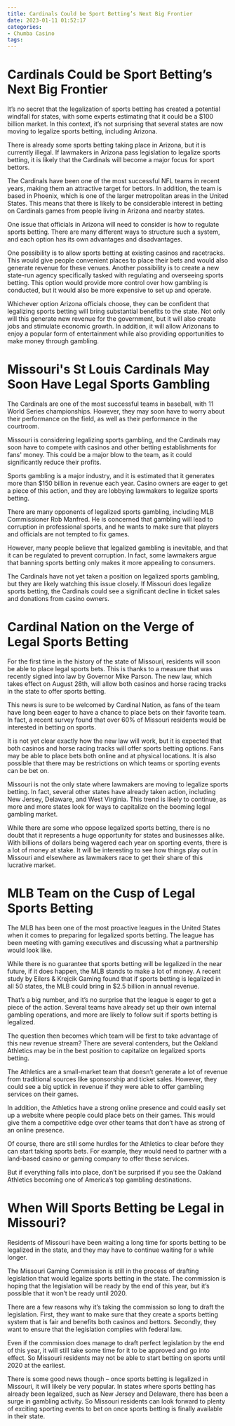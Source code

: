 ```yaml
---
title: Cardinals Could be Sport Betting’s Next Big Frontier
date: 2023-01-11 01:52:17
categories:
- Chumba Casino
tags:
---
```



#  Cardinals Could be Sport Betting’s Next Big Frontier

It’s no secret that the legalization of sports betting has created a potential windfall for states, with some experts estimating that it could be a $100 billion market. In this context, it’s not surprising that several states are now moving to legalize sports betting, including Arizona.

There is already some sports betting taking place in Arizona, but it is currently illegal. If lawmakers in Arizona pass legislation to legalize sports betting, it is likely that the Cardinals will become a major focus for sport bettors.

The Cardinals have been one of the most successful NFL teams in recent years, making them an attractive target for bettors. In addition, the team is based in Phoenix, which is one of the larger metropolitan areas in the United States. This means that there is likely to be considerable interest in betting on Cardinals games from people living in Arizona and nearby states.

One issue that officials in Arizona will need to consider is how to regulate sports betting. There are many different ways to structure such a system, and each option has its own advantages and disadvantages.

One possibility is to allow sports betting at existing casinos and racetracks. This would give people convenient places to place their bets and would also generate revenue for these venues. Another possibility is to create a new state-run agency specifically tasked with regulating and overseeing sports betting. This option would provide more control over how gambling is conducted, but it would also be more expensive to set up and operate.

Whichever option Arizona officials choose, they can be confident that legalizing sports betting will bring substantial benefits to the state. Not only will this generate new revenue for the government, but it will also create jobs and stimulate economic growth. In addition, it will allow Arizonans to enjoy a popular form of entertainment while also providing opportunities to make money through gambling.

#  Missouri's St Louis Cardinals May Soon Have Legal Sports Gambling

The Cardinals are one of the most successful teams in baseball, with 11 World Series championships. However, they may soon have to worry about their performance on the field, as well as their performance in the courtroom.

Missouri is considering legalizing sports gambling, and the Cardinals may soon have to compete with casinos and other betting establishments for fans' money. This could be a major blow to the team, as it could significantly reduce their profits.

Sports gambling is a major industry, and it is estimated that it generates more than $150 billion in revenue each year. Casino owners are eager to get a piece of this action, and they are lobbying lawmakers to legalize sports betting.

There are many opponents of legalized sports gambling, including MLB Commissioner Rob Manfred. He is concerned that gambling will lead to corruption in professional sports, and he wants to make sure that players and officials are not tempted to fix games.

However, many people believe that legalized gambling is inevitable, and that it can be regulated to prevent corruption. In fact, some lawmakers argue that banning sports betting only makes it more appealing to consumers.

The Cardinals have not yet taken a position on legalized sports gambling, but they are likely watching this issue closely. If Missouri does legalize sports betting, the Cardinals could see a significant decline in ticket sales and donations from casino owners.

#  Cardinal Nation on the Verge of Legal Sports Betting

For the first time in the history of the state of Missouri, residents will soon be able to place legal sports bets. This is thanks to a measure that was recently signed into law by Governor Mike Parson. The new law, which takes effect on August 28th, will allow both casinos and horse racing tracks in the state to offer sports betting.

This news is sure to be welcomed by Cardinal Nation, as fans of the team have long been eager to have a chance to place bets on their favorite team. In fact, a recent survey found that over 60% of Missouri residents would be interested in betting on sports.

It is not yet clear exactly how the new law will work, but it is expected that both casinos and horse racing tracks will offer sports betting options. Fans may be able to place bets both online and at physical locations. It is also possible that there may be restrictions on which teams or sporting events can be bet on.

Missouri is not the only state where lawmakers are moving to legalize sports betting. In fact, several other states have already taken action, including New Jersey, Delaware, and West Virginia. This trend is likely to continue, as more and more states look for ways to capitalize on the booming legal gambling market.

While there are some who oppose legalized sports betting, there is no doubt that it represents a huge opportunity for states and businesses alike. With billions of dollars being wagered each year on sporting events, there is a lot of money at stake. It will be interesting to see how things play out in Missouri and elsewhere as lawmakers race to get their share of this lucrative market.

#  MLB Team on the Cusp of Legal Sports Betting

The MLB has been one of the most proactive leagues in the United States when it comes to preparing for legalized sports betting. The league has been meeting with gaming executives and discussing what a partnership would look like.

While there is no guarantee that sports betting will be legalized in the near future, if it does happen, the MLB stands to make a lot of money. A recent study by Eilers & Krejcik Gaming found that if sports betting is legalized in all 50 states, the MLB could bring in $2.5 billion in annual revenue.

That’s a big number, and it’s no surprise that the league is eager to get a piece of the action. Several teams have already set up their own internal gambling operations, and more are likely to follow suit if sports betting is legalized.

The question then becomes which team will be first to take advantage of this new revenue stream? There are several contenders, but the Oakland Athletics may be in the best position to capitalize on legalized sports betting.

The Athletics are a small-market team that doesn’t generate a lot of revenue from traditional sources like sponsorship and ticket sales. However, they could see a big uptick in revenue if they were able to offer gambling services on their games.

In addition, the Athletics have a strong online presence and could easily set up a website where people could place bets on their games. This would give them a competitive edge over other teams that don’t have as strong of an online presence.

Of course, there are still some hurdles for the Athletics to clear before they can start taking sports bets. For example, they would need to partner with a land-based casino or gaming company to offer these services.

But if everything falls into place, don’t be surprised if you see the Oakland Athletics becoming one of America’s top gambling destinations.

#  When Will Sports Betting be Legal in Missouri?

Residents of Missouri have been waiting a long time for sports betting to be legalized in the state, and they may have to continue waiting for a while longer.

The Missouri Gaming Commission is still in the process of drafting legislation that would legalize sports betting in the state. The commission is hoping that the legislation will be ready by the end of this year, but it’s possible that it won’t be ready until 2020.

There are a few reasons why it’s taking the commission so long to draft the legislation. First, they want to make sure that they create a sports betting system that is fair and benefits both casinos and bettors. Secondly, they want to ensure that the legislation complies with federal law.

Even if the commission does manage to draft perfect legislation by the end of this year, it will still take some time for it to be approved and go into effect. So Missouri residents may not be able to start betting on sports until 2020 at the earliest.

There is some good news though – once sports betting is legalized in Missouri, it will likely be very popular. In states where sports betting has already been legalized, such as New Jersey and Delaware, there has been a surge in gambling activity. So Missouri residents can look forward to plenty of exciting sporting events to bet on once sports betting is finally available in their state.
